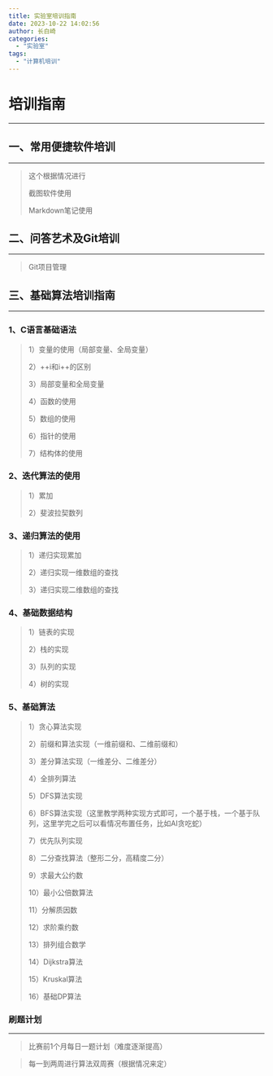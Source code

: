 ```yaml
---
title: 实验室培训指南
date: 2023-10-22 14:02:56
author: 长白崎
categories:
  - "实验室"
tags:
  - "计算机培训"
---
```




# 培训指南

---





## 一、常用便捷软件培训

---

> 这个根据情况进行
>
> 截图软件使用
>
> Markdown笔记使用

## 二、问答艺术及Git培训

---

> Git项目管理



## 三、基础算法培训指南

---

### 1、C语言基础语法
> 1）变量的使用（局部变量、全局变量）
>
> 2）++i和i++的区别
>
> 3）局部变量和全局变量
>
> 4）函数的使用
>
> 5）数组的使用 
>
> 6）指针的使用
>
> 7）结构体的使用
### 2、迭代算法的使用

> 1）累加
>
> 2）斐波拉契数列

### 3、递归算法的使用

> 1）递归实现累加
>
> 2）递归实现一维数组的查找
>
> 3）递归实现二维数组的查找

### 4、基础数据结构

> 1）链表的实现
>
> 2）栈的实现
>
> 3）队列的实现
>
> 4）树的实现

### 5、基础算法

> 1）贪心算法实现
>
> 2）前缀和算法实现（一维前缀和、二维前缀和）
>
> 3）差分算法实现（一维差分、二维差分）
>
> 4）全排列算法
>
> 5）DFS算法实现
>
> 6）BFS算法实现（这里教学两种实现方式即可，一个基于栈，一个基于队列，这里学完之后可以看情况布置任务，比如AI贪吃蛇）
>
> 7）优先队列实现
>
> 8）二分查找算法（整形二分，高精度二分）
>
> 9）求最大公约数
>
> 10）最小公倍数算法
>
> 11）分解质因数
>
> 12）求阶乘约数
>
> 13）排列组合数学
>
> 14）Dijkstra算法
>
> 15）Kruskal算法
>
> 16）基础DP算法

### 刷题计划

---

> 比赛前1个月每日一题计划（难度逐渐提高）

> 每一到两周进行算法双周赛（根据情况来定）
>
